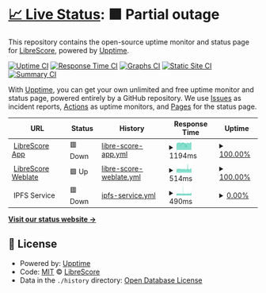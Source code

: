 # [📈 Live Status](https://status.librescore.org): <!--live status--> **🟧 Partial outage**

This repository contains the open-source uptime monitor and status page for [LibreScore](https://librescore.org/), powered by [Upptime](https://github.com/upptime/upptime).

[![Uptime CI](https://github.com/LibreScore/status/workflows/Uptime%20CI/badge.svg)](https://github.com/LibreScore/status/actions?query=workflow%3A%22Uptime+CI%22)
[![Response Time CI](https://github.com/LibreScore/status/workflows/Response%20Time%20CI/badge.svg)](https://github.com/LibreScore/status/actions?query=workflow%3A%22Response+Time+CI%22)
[![Graphs CI](https://github.com/LibreScore/status/workflows/Graphs%20CI/badge.svg)](https://github.com/LibreScore/status/actions?query=workflow%3A%22Graphs+CI%22)
[![Static Site CI](https://github.com/LibreScore/status/workflows/Static%20Site%20CI/badge.svg)](https://github.com/LibreScore/status/actions?query=workflow%3A%22Static+Site+CI%22)
[![Summary CI](https://github.com/LibreScore/status/workflows/Summary%20CI/badge.svg)](https://github.com/LibreScore/status/actions?query=workflow%3A%22Summary+CI%22)

With [Upptime](https://upptime.js.org), you can get your own unlimited and free uptime monitor and status page, powered entirely by a GitHub repository. We use [Issues](https://github.com/LibreScore/status/issues) as incident reports, [Actions](https://github.com/LibreScore/status/actions) as uptime monitors, and [Pages](https://status.librescore.org) for the status page.

<!--start: status pages-->
<!-- This summary is generated by Upptime (https://github.com/upptime/upptime) -->
<!-- Do not edit this manually, your changes will be overwritten -->
<!-- prettier-ignore -->
| URL | Status | History | Response Time | Uptime |
| --- | ------ | ------- | ------------- | ------ |
| <img alt="" src="https://raw.githubusercontent.com/LibreScore/dl-librescore/master/images/logo.png" height="13"> [LibreScore App](https://status.librescore.org/app-server) | 🟥 Down | [libre-score-app.yml](https://github.com/LibreScore/status/commits/HEAD/history/libre-score-app.yml) | <details><summary><img alt="Response time graph" src="./graphs/libre-score-app/response-time-week.png" height="20"> 1194ms</summary><br><a href="https://status.librescore.org/history/libre-score-app"><img alt="Response time 5389" src="https://img.shields.io/endpoint?url=https%3A%2F%2Fraw.githubusercontent.com%2FLibreScore%2Fstatus%2FHEAD%2Fapi%2Flibre-score-app%2Fresponse-time.json"></a><br><a href="https://status.librescore.org/history/libre-score-app"><img alt="24-hour response time 1411" src="https://img.shields.io/endpoint?url=https%3A%2F%2Fraw.githubusercontent.com%2FLibreScore%2Fstatus%2FHEAD%2Fapi%2Flibre-score-app%2Fresponse-time-day.json"></a><br><a href="https://status.librescore.org/history/libre-score-app"><img alt="7-day response time 1194" src="https://img.shields.io/endpoint?url=https%3A%2F%2Fraw.githubusercontent.com%2FLibreScore%2Fstatus%2FHEAD%2Fapi%2Flibre-score-app%2Fresponse-time-week.json"></a><br><a href="https://status.librescore.org/history/libre-score-app"><img alt="30-day response time 1161" src="https://img.shields.io/endpoint?url=https%3A%2F%2Fraw.githubusercontent.com%2FLibreScore%2Fstatus%2FHEAD%2Fapi%2Flibre-score-app%2Fresponse-time-month.json"></a><br><a href="https://status.librescore.org/history/libre-score-app"><img alt="1-year response time 5362" src="https://img.shields.io/endpoint?url=https%3A%2F%2Fraw.githubusercontent.com%2FLibreScore%2Fstatus%2FHEAD%2Fapi%2Flibre-score-app%2Fresponse-time-year.json"></a></details> | <details><summary><a href="https://status.librescore.org/history/libre-score-app">100.00%</a></summary><a href="https://status.librescore.org/history/libre-score-app"><img alt="All-time uptime 46.25%" src="https://img.shields.io/endpoint?url=https%3A%2F%2Fraw.githubusercontent.com%2FLibreScore%2Fstatus%2FHEAD%2Fapi%2Flibre-score-app%2Fuptime.json"></a><br><a href="https://status.librescore.org/history/libre-score-app"><img alt="24-hour uptime 99.99%" src="https://img.shields.io/endpoint?url=https%3A%2F%2Fraw.githubusercontent.com%2FLibreScore%2Fstatus%2FHEAD%2Fapi%2Flibre-score-app%2Fuptime-day.json"></a><br><a href="https://status.librescore.org/history/libre-score-app"><img alt="7-day uptime 100.00%" src="https://img.shields.io/endpoint?url=https%3A%2F%2Fraw.githubusercontent.com%2FLibreScore%2Fstatus%2FHEAD%2Fapi%2Flibre-score-app%2Fuptime-week.json"></a><br><a href="https://status.librescore.org/history/libre-score-app"><img alt="30-day uptime 99.82%" src="https://img.shields.io/endpoint?url=https%3A%2F%2Fraw.githubusercontent.com%2FLibreScore%2Fstatus%2FHEAD%2Fapi%2Flibre-score-app%2Fuptime-month.json"></a><br><a href="https://status.librescore.org/history/libre-score-app"><img alt="1-year uptime 27.73%" src="https://img.shields.io/endpoint?url=https%3A%2F%2Fraw.githubusercontent.com%2FLibreScore%2Fstatus%2FHEAD%2Fapi%2Flibre-score-app%2Fuptime-year.json"></a></details>
| <img alt="" src="https://icons.duckduckgo.com/ip3/weblate.librescore.org.ico" height="13"> [LibreScore Weblate](https://weblate.librescore.org/) | 🟩 Up | [libre-score-weblate.yml](https://github.com/LibreScore/status/commits/HEAD/history/libre-score-weblate.yml) | <details><summary><img alt="Response time graph" src="./graphs/libre-score-weblate/response-time-week.png" height="20"> 514ms</summary><br><a href="https://status.librescore.org/history/libre-score-weblate"><img alt="Response time 544" src="https://img.shields.io/endpoint?url=https%3A%2F%2Fraw.githubusercontent.com%2FLibreScore%2Fstatus%2FHEAD%2Fapi%2Flibre-score-weblate%2Fresponse-time.json"></a><br><a href="https://status.librescore.org/history/libre-score-weblate"><img alt="24-hour response time 518" src="https://img.shields.io/endpoint?url=https%3A%2F%2Fraw.githubusercontent.com%2FLibreScore%2Fstatus%2FHEAD%2Fapi%2Flibre-score-weblate%2Fresponse-time-day.json"></a><br><a href="https://status.librescore.org/history/libre-score-weblate"><img alt="7-day response time 514" src="https://img.shields.io/endpoint?url=https%3A%2F%2Fraw.githubusercontent.com%2FLibreScore%2Fstatus%2FHEAD%2Fapi%2Flibre-score-weblate%2Fresponse-time-week.json"></a><br><a href="https://status.librescore.org/history/libre-score-weblate"><img alt="30-day response time 502" src="https://img.shields.io/endpoint?url=https%3A%2F%2Fraw.githubusercontent.com%2FLibreScore%2Fstatus%2FHEAD%2Fapi%2Flibre-score-weblate%2Fresponse-time-month.json"></a><br><a href="https://status.librescore.org/history/libre-score-weblate"><img alt="1-year response time 544" src="https://img.shields.io/endpoint?url=https%3A%2F%2Fraw.githubusercontent.com%2FLibreScore%2Fstatus%2FHEAD%2Fapi%2Flibre-score-weblate%2Fresponse-time-year.json"></a></details> | <details><summary><a href="https://status.librescore.org/history/libre-score-weblate">100.00%</a></summary><a href="https://status.librescore.org/history/libre-score-weblate"><img alt="All-time uptime 97.50%" src="https://img.shields.io/endpoint?url=https%3A%2F%2Fraw.githubusercontent.com%2FLibreScore%2Fstatus%2FHEAD%2Fapi%2Flibre-score-weblate%2Fuptime.json"></a><br><a href="https://status.librescore.org/history/libre-score-weblate"><img alt="24-hour uptime 100.00%" src="https://img.shields.io/endpoint?url=https%3A%2F%2Fraw.githubusercontent.com%2FLibreScore%2Fstatus%2FHEAD%2Fapi%2Flibre-score-weblate%2Fuptime-day.json"></a><br><a href="https://status.librescore.org/history/libre-score-weblate"><img alt="7-day uptime 100.00%" src="https://img.shields.io/endpoint?url=https%3A%2F%2Fraw.githubusercontent.com%2FLibreScore%2Fstatus%2FHEAD%2Fapi%2Flibre-score-weblate%2Fuptime-week.json"></a><br><a href="https://status.librescore.org/history/libre-score-weblate"><img alt="30-day uptime 99.08%" src="https://img.shields.io/endpoint?url=https%3A%2F%2Fraw.githubusercontent.com%2FLibreScore%2Fstatus%2FHEAD%2Fapi%2Flibre-score-weblate%2Fuptime-month.json"></a><br><a href="https://status.librescore.org/history/libre-score-weblate"><img alt="1-year uptime 96.52%" src="https://img.shields.io/endpoint?url=https%3A%2F%2Fraw.githubusercontent.com%2FLibreScore%2Fstatus%2FHEAD%2Fapi%2Flibre-score-weblate%2Fuptime-year.json"></a></details>
| <img alt="" src="https://ipfs.tech/favicon.ico" height="13"> IPFS Service | 🟥 Down | [ipfs-service.yml](https://github.com/LibreScore/status/commits/HEAD/history/ipfs-service.yml) | <details><summary><img alt="Response time graph" src="./graphs/ipfs-service/response-time-week.png" height="20"> 490ms</summary><br><a href="https://status.librescore.org/history/ipfs-service"><img alt="Response time 407" src="https://img.shields.io/endpoint?url=https%3A%2F%2Fraw.githubusercontent.com%2FLibreScore%2Fstatus%2FHEAD%2Fapi%2Fipfs-service%2Fresponse-time.json"></a><br><a href="https://status.librescore.org/history/ipfs-service"><img alt="24-hour response time 514" src="https://img.shields.io/endpoint?url=https%3A%2F%2Fraw.githubusercontent.com%2FLibreScore%2Fstatus%2FHEAD%2Fapi%2Fipfs-service%2Fresponse-time-day.json"></a><br><a href="https://status.librescore.org/history/ipfs-service"><img alt="7-day response time 490" src="https://img.shields.io/endpoint?url=https%3A%2F%2Fraw.githubusercontent.com%2FLibreScore%2Fstatus%2FHEAD%2Fapi%2Fipfs-service%2Fresponse-time-week.json"></a><br><a href="https://status.librescore.org/history/ipfs-service"><img alt="30-day response time 462" src="https://img.shields.io/endpoint?url=https%3A%2F%2Fraw.githubusercontent.com%2FLibreScore%2Fstatus%2FHEAD%2Fapi%2Fipfs-service%2Fresponse-time-month.json"></a><br><a href="https://status.librescore.org/history/ipfs-service"><img alt="1-year response time 407" src="https://img.shields.io/endpoint?url=https%3A%2F%2Fraw.githubusercontent.com%2FLibreScore%2Fstatus%2FHEAD%2Fapi%2Fipfs-service%2Fresponse-time-year.json"></a></details> | <details><summary><a href="https://status.librescore.org/history/ipfs-service">0.00%</a></summary><a href="https://status.librescore.org/history/ipfs-service"><img alt="All-time uptime 20.04%" src="https://img.shields.io/endpoint?url=https%3A%2F%2Fraw.githubusercontent.com%2FLibreScore%2Fstatus%2FHEAD%2Fapi%2Fipfs-service%2Fuptime.json"></a><br><a href="https://status.librescore.org/history/ipfs-service"><img alt="24-hour uptime 0.00%" src="https://img.shields.io/endpoint?url=https%3A%2F%2Fraw.githubusercontent.com%2FLibreScore%2Fstatus%2FHEAD%2Fapi%2Fipfs-service%2Fuptime-day.json"></a><br><a href="https://status.librescore.org/history/ipfs-service"><img alt="7-day uptime 0.00%" src="https://img.shields.io/endpoint?url=https%3A%2F%2Fraw.githubusercontent.com%2FLibreScore%2Fstatus%2FHEAD%2Fapi%2Fipfs-service%2Fuptime-week.json"></a><br><a href="https://status.librescore.org/history/ipfs-service"><img alt="30-day uptime 1.38%" src="https://img.shields.io/endpoint?url=https%3A%2F%2Fraw.githubusercontent.com%2FLibreScore%2Fstatus%2FHEAD%2Fapi%2Fipfs-service%2Fuptime-month.json"></a><br><a href="https://status.librescore.org/history/ipfs-service"><img alt="1-year uptime 0.00%" src="https://img.shields.io/endpoint?url=https%3A%2F%2Fraw.githubusercontent.com%2FLibreScore%2Fstatus%2FHEAD%2Fapi%2Fipfs-service%2Fuptime-year.json"></a></details>

<!--end: status pages-->

[**Visit our status website →**](https://status.librescore.org)

## 📄 License

- Powered by: [Upptime](https://github.com/upptime/upptime)
- Code: [MIT](./LICENSE) © [LibreScore](https://librescore.org/)
- Data in the `./history` directory: [Open Database License](https://opendatacommons.org/licenses/odbl/1-0/)
